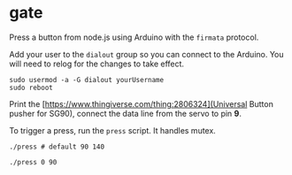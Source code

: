 # gate

Press a button from node.js using Arduino with the `firmata` protocol.

Add your user to the `dialout` group so you can connect to the Arduino. You will
need to relog for the changes to take effect.

```shell
sudo usermod -a -G dialout yourUsername
sudo reboot
```

Print the [https://www.thingiverse.com/thing:2806324](Universal Button pusher for SG90),
connect the data line from the servo to pin **9**.

To trigger a press, run the `press` script. It handles mutex.

```shell
./press # default 90 140

./press 0 90
```
